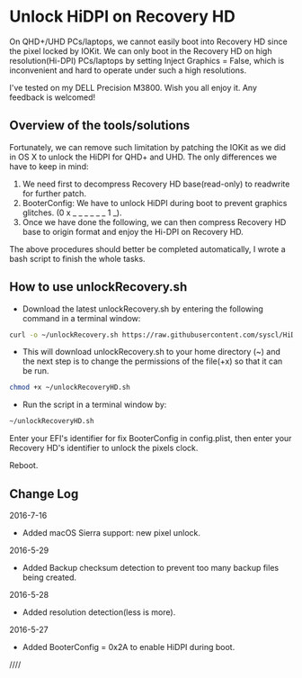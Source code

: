 Unlock HiDPI on Recovery HD
============

On QHD+/UHD PCs/laptops, we cannot easily boot into Recovery HD since the pixel locked by IOKit. We can only boot in the Recovery HD on high resolution(Hi-DPI) PCs/laptops by setting Inject Graphics = False, which is inconvenient and hard to operate under such a high resolutions. 

I've tested on my DELL Precision M3800. Wish you all enjoy it. Any feedback is welcomed! 

Overview of the tools/solutions
----------------

Fortunately, we can remove such limitation by patching the IOKit as we did in OS X to unlock the HiDPI for QHD+ and UHD. The only  differences we have to keep in mind: 
1. We need first to decompress Recovery HD base(read-only) to readwrite for further patch.
2. BooterConfig: We have to unlock HiDPI during boot to prevent graphics glitches. (0 x _ _ _ _ _ _ 1 _).
3. Once we have done the following, we can then compress Recovery HD base to origin format and enjoy the Hi-DPI on Recovery HD.

The above procedures should better be completed automatically, I wrote a bash script to finish the whole tasks. 

How to use unlockRecovery.sh
----------------

- Download the latest unlockRecovery.sh by entering the following command in a terminal window:
``` sh
curl -o ~/unlockRecovery.sh https://raw.githubusercontent.com/syscl/HiDPI-RecoveryHD/master/unlockRecovery.sh
```
- This will download unlockRecovery.sh to your home directory (~) and the next step is to change the permissions of the file(+x) so that it can be run.
```sh
chmod +x ~/unlockRecoveryHD.sh
```
- Run the script in a terminal window by:
``` sh
~/unlockRecoveryHD.sh
```
Enter your EFI's identifier for fix BooterConfig in config.plist, then enter your Recovery HD's identifier to unlock the pixels clock. 

Reboot.

Change Log
----------------
2016-7-16

- Added macOS Sierra support: new pixel unlock.

2016-5-29

- Added Backup checksum detection to prevent too many backup files being created.

2016-5-28

- Added resolution detection(less is more).

2016-5-27

- Added BooterConfig = 0x2A to enable HiDPI during boot.

////